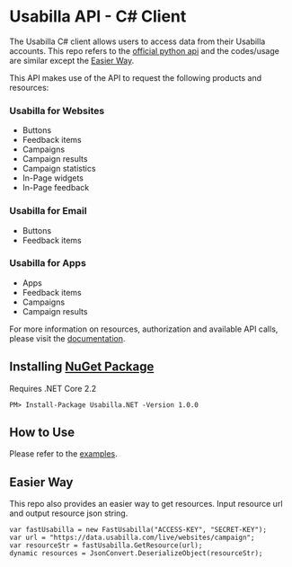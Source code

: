 # Usabilla API - C# Client
The Usabilla C# client allows users to access data from their Usabilla accounts. This repo refers to the [official python api](https://github.com/usabilla/api-python) and the codes/usage are similar except the [Easier Way](#easier-way).

This API makes use of the API to request the following products and resources:

### Usabilla for Websites

- Buttons
- Feedback items
- Campaigns
- Campaign results
- Campaign statistics
- In-Page widgets
- In-Page feedback

### Usabilla for Email

- Buttons
- Feedback items

### Usabilla for Apps

- Apps
- Feedback items
- Campaigns
- Campaign results

For more information on resources, authorization and available API calls, please visit the [documentation](https://developers.usabilla.com).

## Installing [NuGet Package](https://www.nuget.org/packages/Usabilla.NET/)
Requires .NET Core 2.2
```
PM> Install-Package Usabilla.NET -Version 1.0.0
```

## How to Use
Please refer to the [examples](https://github.com/hecongy/usabilla-api/tree/master/Examples).

## Easier Way
This repo also provides an easier way to get resources. Input resource url and output resource json string.
```
var fastUsabilla = new FastUsabilla("ACCESS-KEY", "SECRET-KEY");
var url = "https://data.usabilla.com/live/websites/campaign";
var resourceStr = fastUsabilla.GetResource(url);
dynamic resources = JsonConvert.DeserializeObject(resourceStr);
```
